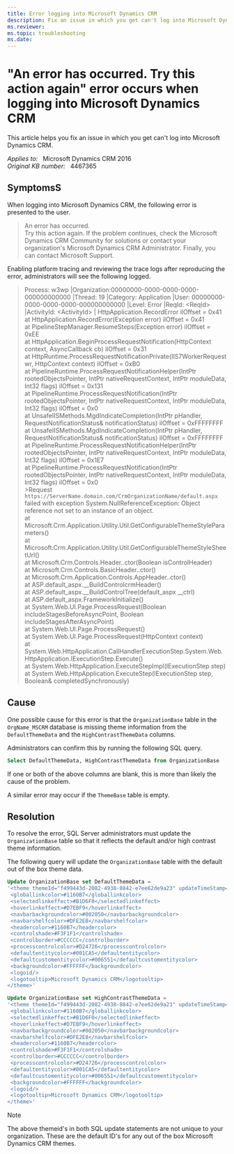 ```yaml
---
title: Error logging into Microsoft Dynamics CRM
description: Fix an issue in which you get can't log into Microsoft Dynamics CRM.
ms.reviewer: 
ms.topic: troubleshooting
ms.date: 
---
```

# "An error has occurred. Try this action again" error occurs when logging into Microsoft Dynamics CRM

This article helps you fix an issue in which you get can't log into Microsoft Dynamics CRM.

_Applies to:_ &nbsp; Microsoft Dynamics CRM 2016  
_Original KB number:_ &nbsp; 4467365

## SymptomsS

When logging into Microsoft Dynamics CRM, the following error is presented to the user.

> An error has occurred.  
> Try this action again. If the problem continues, check the Microsoft Dynamics CRM Community for solutions or contact your organization's Microsoft Dynamics CRM Administrator. Finally, you can contact Microsoft Support.

Enabling platform tracing and reviewing the trace logs after reproducing the error, administrators will see the following logged.

> Process: w3wp |Organization:00000000-0000-0000-0000-000000000000 |Thread:   19 |Category: Application |User: 00000000-0000-0000-0000-000000000000 |Level: Error |ReqId: \<ReqId> |ActivityId: \<ActivityId> | HttpApplication.RecordError  ilOffset = 0x41  
    at HttpApplication.RecordError(Exception error)  ilOffset = 0x41  
    at PipelineStepManager.ResumeSteps(Exception error)  ilOffset = 0xEE  
    at HttpApplication.BeginProcessRequestNotification(HttpContext context, AsyncCallback cb)  ilOffset = 0x31  
    at HttpRuntime.ProcessRequestNotificationPrivate(IIS7WorkerRequest wr, HttpContext context)  ilOffset = 0xB0  
    at PipelineRuntime.ProcessRequestNotificationHelper(IntPtr rootedObjectsPointer, IntPtr nativeRequestContext, IntPtr moduleData, Int32 flags)  ilOffset = 0x131  
    at PipelineRuntime.ProcessRequestNotification(IntPtr rootedObjectsPointer, IntPtr nativeRequestContext, IntPtr moduleData, Int32 flags)  ilOffset = 0x0  
    at UnsafeIISMethods.MgdIndicateCompletion(IntPtr pHandler, RequestNotificationStatus& notificationStatus)  ilOffset = 0xFFFFFFFF  
    at UnsafeIISMethods.MgdIndicateCompletion(IntPtr pHandler, RequestNotificationStatus& notificationStatus)  ilOffset = 0xFFFFFFFF  
    at PipelineRuntime.ProcessRequestNotificationHelper(IntPtr rootedObjectsPointer, IntPtr nativeRequestContext, IntPtr moduleData, Int32 flags)  ilOffset = 0x1E7  
    at PipelineRuntime.ProcessRequestNotification(IntPtr rootedObjectsPointer, IntPtr nativeRequestContext, IntPtr moduleData, Int32 flags)  ilOffset = 0x0  
> \>Request `https://ServerName.domain.com/CrmOrganizationName/default.aspx` failed with exception System.NullReferenceException: Object reference not set to an instance of an object.  
   at Microsoft.Crm.Application.Utility.Util.GetConfigurableThemeStyleParameters()  
   at Microsoft.Crm.Application.Utility.Util.GetConfigurableThemeStyleSheetUrl()  
   at Microsoft.Crm.Controls.Header..ctor(Boolean isControlHeader)  
   at Microsoft.Crm.Controls.BasicHeader..ctor()  
   at Microsoft.Crm.Application.Controls.AppHeader..ctor()  
   at ASP.default_aspx.__BuildControlcrmHeader()  
   at ASP.default_aspx.__BuildControlTree(default_aspx __ctrl)  
   at ASP.default_aspx.FrameworkInitialize()  
   at System.Web.UI.Page.ProcessRequest(Boolean includeStagesBeforeAsyncPoint, Boolean includeStagesAfterAsyncPoint)  
   at System.Web.UI.Page.ProcessRequest()  
   at System.Web.UI.Page.ProcessRequest(HttpContext context)  
   at System.Web.HttpApplication.CallHandlerExecutionStep.System.Web.HttpApplication.IExecutionStep.Execute()  
   at System.Web.HttpApplication.ExecuteStepImpl(IExecutionStep step)  
   at System.Web.HttpApplication.ExecuteStep(IExecutionStep step, Boolean& completedSynchronously)

## Cause

One possible cause for this error is that the `OrganizationBase` table in the `OrgName_MSCRM` database is missing theme information from the `DefaultThemeData` and the `HighContrastThemeData` columns.

Administrators can confirm this by running the following SQL query.

```sql
Select DefaultThemeData, HighContrastThemeData from OrganizationBase
```

If one or both of the above columns are blank, this is more than likely the cause of the problem.

A similar error may occur if the `ThemeBase` table is empty.

## Resolution

To resolve the error, SQL Server administrators must update the `OrganizationBase` table so that it reflects the default and/or high contrast theme information.

The following query will update the `OrganizationBase` table with the default out of the box theme data.

```sql
Update OrganizationBase set DefaultThemeData = 
'<theme themeId="f499443d-2082-4938-8842-e7ee62de9a23" updateTimeStamp="636054720539124867">
 <globallinkcolor>#1160B7</globallinkcolor>
 <selectedlinkeffect>#B1D6F0</selectedlinkeffect>
 <hoverlinkeffect>#D7EBF9</hoverlinkeffect>
 <navbarbackgroundcolor>#002050</navbarbackgroundcolor>
 <navbarshelfcolor>#DFE2E8</navbarshelfcolor>
 <headercolor>#1160B7</headercolor>
 <controlshade>#F3F1F1</controlshade>
 <controlborder>#CCCCCC</controlborder>
 <processcontrolcolor>#D24726</processcontrolcolor>
 <defaultentitycolor>#001CA5</defaultentitycolor>
 <defaultcustomentitycolor>#006551</defaultcustomentitycolor>
 <backgroundcolor>#FFFFFF</backgroundcolor>
 <logoid/>
 <logotooltip>Microsoft Dynamics CRM</logotooltip>
</theme>'

Update OrganizationBase set HighContrastThemeData =
'<theme themeId="f499443d-2082-4938-8842-e7ee62de9a23" updateTimeStamp="636054720539124867">
 <globallinkcolor>#1160B7</globallinkcolor>
 <selectedlinkeffect>#B1D6F0</selectedlinkeffect>
 <hoverlinkeffect>#D7EBF9</hoverlinkeffect>
 <navbarbackgroundcolor>#002050</navbarbackgroundcolor>
 <navbarshelfcolor>#DFE2E8</navbarshelfcolor>
 <headercolor>#1160B7</headercolor>
 <controlshade>#F3F1F1</controlshade>
 <controlborder>#CCCCCC</controlborder>
 <processcontrolcolor>#D24726</processcontrolcolor>
 <defaultentitycolor>#001CA5</defaultentitycolor>
 <defaultcustomentitycolor>#006551</defaultcustomentitycolor>
 <backgroundcolor>#FFFFFF</backgroundcolor>
 <logoid/>
 <logotooltip>Microsoft Dynamics CRM</logotooltip>
</theme>'
```

> [!NOTE]
> The above themeid's in both SQL update statements are not unique to your organization. These are the default ID's for any out of the box Microsoft Dynamics CRM themes.

